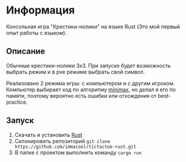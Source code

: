 # Информация

Консольная игра "Крестики-нолики" на языке Rust (Это мой первый опыт работы с языком).

## Описание

Обычные крестики-нолики 3x3. При запуске будет возможность выбрать режим и в pve режиме выбрать свой символ.

Реализовано 2 режима игры: с компьютером и с другим игроком. Компьютер выбирает ход по алгоритму [minimax](https://en.wikipedia.org/wiki/Minimax), но делал я его по памяти, поэтому вероятно есть ошибки или отхождения от best-practice.

## Запуск

1. Скачать и установить [Rust](https://www.rust-lang.org/tools/install)
2. Склонировать репозиторий `git clone https://github.com/immacool/tictactoe-rust.git`
3. В папке с проектом выполнить команду `cargo run`
